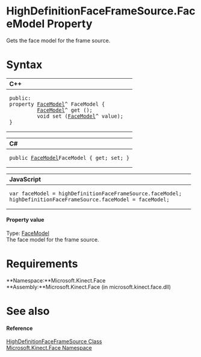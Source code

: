 HighDefinitionFaceFrameSource.FaceModel Property  
================================================  

Gets the face model for the frame source. <span id="syntaxSection"></span>

Syntax  
======  

<table>
<colgroup>
<col width="100%" />
</colgroup>
<thead>
<tr class="header">
<th align="left">C++</th>
</tr>
</thead>
<tbody>
<tr class="odd">
<td align="left"><pre><code>public:  
property <a href="../../FaceModel_Class.md">FaceModel</a>^ FaceModel {  
         <a href="../../FaceModel_Class.md">FaceModel</a>^ get ();  
         void set (<a href="../../FaceModel_Class.md">FaceModel</a>^ value);  
}</code></pre></td>
</tr>
</tbody>
</table>

<table>
<colgroup>
<col width="100%" />
</colgroup>
<thead>
<tr class="header">
<th align="left">C#</th>
</tr>
</thead>
<tbody>
<tr class="odd">
<td align="left"><pre><code>public <a href="../../FaceModel_Class.md">FaceModel</a>FaceModel { get; set; }</code></pre></td>
</tr>
</tbody>
</table>

<table>
<colgroup>
<col width="100%" />
</colgroup>
<thead>
<tr class="header">
<th align="left">JavaScript</th>
</tr>
</thead>
<tbody>
<tr class="odd">
<td align="left"><pre><code>var faceModel = highDefinitionFaceFrameSource.faceModel;  
highDefinitionFaceFrameSource.faceModel = faceModel;</code></pre></td>
</tr>
</tbody>
</table>

<span id="ID4ES"></span>
#### Property value  

Type: [FaceModel](../../FaceModel_Class.md)  
The face model for the frame source.  

<span id="requirements"></span>

Requirements  
============  

**Namespace:**Microsoft.Kinect.Face  
**Assembly:**Microsoft.Kinect.Face (in microsoft.kinect.face.dll)  

<span id="ID4E4"></span>

See also  
========  

<span id="ID4E6"></span>
#### Reference  

[HighDefinitionFaceFrameSource Class](../../HighDefinitionFaceFrameSou.md)  
 [Microsoft.Kinect.Face Namespace](../../../Kinect.Face.md)  



<!--Please do not edit the data in the comment block below.-->
<!--
TOCTitle : FaceModel Property
RLTitle : HighDefinitionFaceFrameSource.FaceModel Property
KeywordK : FaceModel property
KeywordK : HighDefinitionFaceFrameSource.FaceModel property
KeywordF : Microsoft.Kinect.Face.HighDefinitionFaceFrameSource.FaceModel
KeywordF : HighDefinitionFaceFrameSource.FaceModel
KeywordF : FaceModel
KeywordF : Microsoft.Kinect.Face.HighDefinitionFaceFrameSource.FaceModel
KeywordA : P:Microsoft.Kinect.Face.HighDefinitionFaceFrameSource.FaceModel
AssetID : P:Microsoft.Kinect.Face.HighDefinitionFaceFrameSource.FaceModel
Locale : en-us
CommunityContent : 1
APIType : Managed
APILocation : microsoft.kinect.face.dll
APIName : Microsoft.Kinect.Face.HighDefinitionFaceFrameSource.FaceModel
TargetOS : Windows
TopicType : kbSyntax
DevLang : VB
DevLang : CSharp
DevLang : JavaScript
DevLang : C++
DocSet : K4Wv2
ProjType : K4Wv2Proj
Technology : Kinect for Windows
Product : Kinect for Windows SDK v2
productversion : 20
-->
